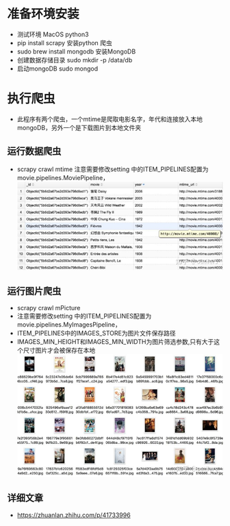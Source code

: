 # 准备环境安装
- 测试环境 MacOS python3
- pip install scrapy 安装python 爬虫
- sudo brew install mongodb 安装MongoDB 
- 创建数据存储目录 sudo mkdir -p /data/db
- 启动mongoDB sudo mongod


# 执行爬虫
- 此程序有两个爬虫，一个mtime是爬取电影名字，年代和连接放入本地mongoDB，另外一个是下载图片到本地文件夹

## 运行数据爬虫 
- scrapy crawl mtime 注意需要修改setting 中的ITEM_PIPELINES配置为movie.pipelines.MoviePipeline，
![mobie_data](https://raw.githubusercontent.com/Danielyan86/Movie-scrapy/mtime/readme_pic/mtime_data.jpg)

## 运行图片爬虫 
- scrapy crawl mPicture 
- 注意需要修改setting 中的ITEM_PIPELINES配置为 movie.pipelines.MyImagesPipeline，
- ITEM_PIPELINES中的IMAGES_STORE为图片文件保存路径
- IMAGES_MIN_HEIGHT和IMAGES_MIN_WIDTH为图片筛选参数,只有大于这个尺寸图片才会被保存在本地
![movie_pictures](https://raw.githubusercontent.com/Danielyan86/Movie-scrapy/mtime/readme_pic/mtime_picture.jpg)

## 详细文章
- https://zhuanlan.zhihu.com/p/41733996